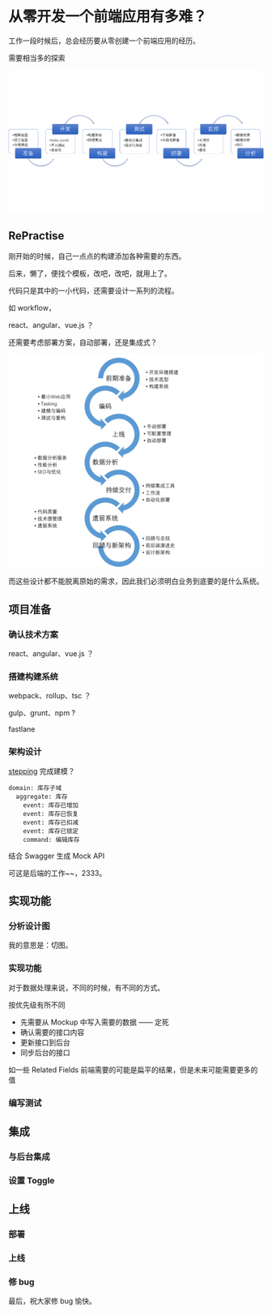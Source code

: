 从零开发一个前端应用有多难？
===

工作一段时候后，总会经历要从零创建一个前端应用的经历。

需要相当多的探索

![ReFE](../images/refe.png)

RePractise
---

刚开始的时候，自己一点点的构建添加各种需要的东西。

后来，懒了，便找个模板，改吧，改吧，就用上了。

代码只是其中的一小代码，还需要设计一系列的流程。

如 workflow，

react、angular、vue.js ？

还需要考虑部署方案，自动部署，还是集成式？

![RePractise](../images/repractise.jpg)

而这些设计都不能脱离原始的需求，因此我们必须明白业务到底要的是什么系统。

项目准备
---

### 确认技术方案

react、angular、vue.js ？

### 搭建构建系统

webpack、rollup、tsc ？

gulp、grunt、npm ?

fastlane

### 架构设计

[stepping](https://github.com/phodal/stepping) 完成建模？

```
domain: 库存子域
  aggregate: 库存
    event: 库存已增加
    event: 库存已恢复
    event: 库存已扣减
    event: 库存已锁定
    command: 编辑库存
```

结合 Swagger 生成 Mock API

可这是后端的工作~~，2333。


实现功能
---

### 分析设计图

我的意思是：切图。

### 实现功能

对于数据处理来说，不同的时候，有不同的方式。

按优先级有所不同

 - 先需要从 Mockup 中写入需要的数据 —— 定死
 - 确认需要的接口内容
 - 更新接口到后台
 - 同步后台的接口

如一些 Related Fields 前端需要的可能是扁平的结果，但是未来可能需要更多的值 

### 编写测试

集成
---

### 与后台集成

### 设置 Toggle

上线
---

### 部署

### 上线

### 修 bug

最后，祝大家修 bug 愉快。
